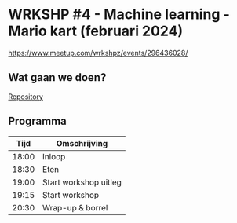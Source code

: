 # WRKSHP #4 - Machine learning - Mario kart  (februari 2024)

https://www.meetup.com/wrkshpz/events/296436028/

## Wat gaan we doen?
[Repository](https://github.com/WRKSHPZ/mario-kart-64)

## Programma
| Tijd  | Omschrijving          |
|-------|-----------------------|
| 18:00 | Inloop                |
| 18:30 | Eten                  |
| 19:00 | Start workshop uitleg |
| 19:15 | Start workshop        |
| 20:30 | Wrap-up & borrel      |

